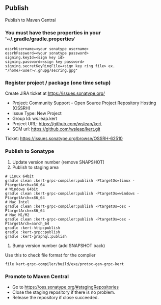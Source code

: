 ## Publish
Publish to Maven Central

### You must have these properties in your '~/.gradle/gradle.properties'
```properties
ossrhUsername=<your sonatype username>
ossrhPassword=<your sonatype password>
signing.keyId=<sign key id>
signing.password=<sign key password>
signing.secretKeyRingFile=<sign key ring file> ex. "/home/<user>/.gnupg/secring.gpg"
```

### Register project / package (one time setup)
Create JIRA ticket at https://issues.sonatype.org/
  * Project: Community Support - Open Source Project Repository Hosting (OSSRH)
  * Issue Type: New Project
  * Group Id: ws.leap.kert
  * Project URL: https://github.com/wsleap/kert
  * SCM url: https://github.com/wsleap/kert.git

Ticket: https://issues.sonatype.org/browse/OSSRH-62510

### Publish to Sonatype
1. Update version number (remove SNAPSHOT)
1. Publish to staging area
```shell
# Linux 64bit  
gradle clean :kert-grpc-compiler:publish -PtargetOs=linux -PtargetArch=x86_64
# Windows 64bit
gradle clean :kert-grpc-compiler:publish -PtargetOs=windows -PtargetArch=x86_64
# Mac Intel
gradle clean :kert-grpc-compiler:publish -PtargetOs=osx -PtargetArch=x86_64
# Mac M1/M2
gradle clean :kert-grpc-compiler:publish -PtargetOs=osx -PtargetArch=aarch_64
gradle :kert-http:publish
gradle :kert-grpc:publish
gradle :kert-graphql:publish
```
1. Bump version number (add SNAPSHOT back)

Use this to check file format for the compiler
```shell
file kert-grpc-compiler/build/exe/protoc-gen-grpc-kert
```

### Promote to Maven Central
  * Go to https://oss.sonatype.org/#stagingRepositories
  * Close the staging repository if there is no problem.
  * Release the repository if close succeeded.
